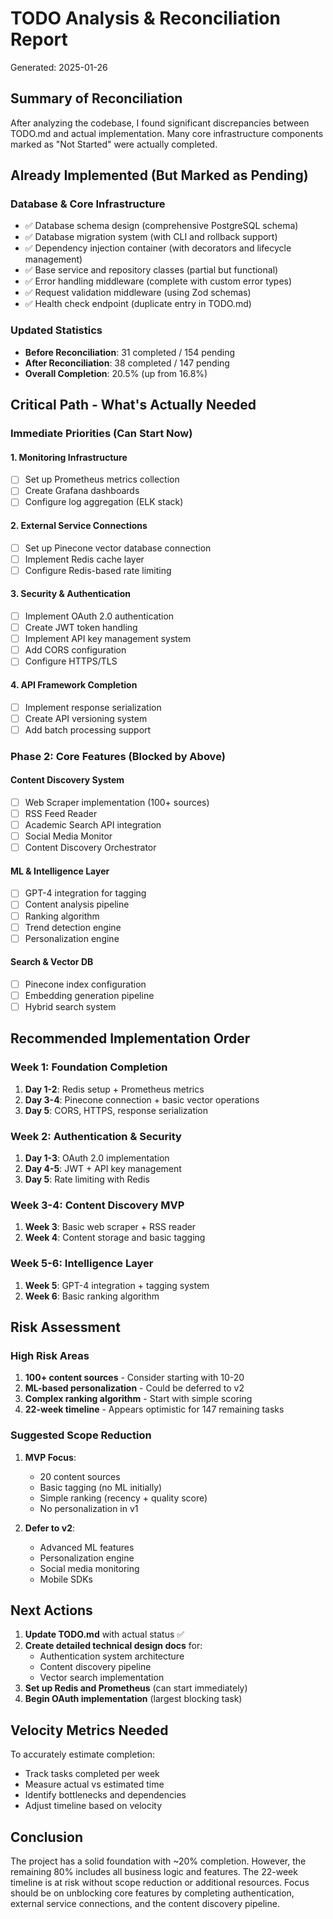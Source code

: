 # TODO Analysis & Reconciliation Report

Generated: 2025-01-26

## Summary of Reconciliation

After analyzing the codebase, I found significant discrepancies between TODO.md and actual implementation. Many core infrastructure components marked as "Not Started" were actually completed.

## Already Implemented (But Marked as Pending)

### Database & Core Infrastructure
- ✅ Database schema design (comprehensive PostgreSQL schema)
- ✅ Database migration system (with CLI and rollback support)
- ✅ Dependency injection container (with decorators and lifecycle management)
- ✅ Base service and repository classes (partial but functional)
- ✅ Error handling middleware (complete with custom error types)
- ✅ Request validation middleware (using Zod schemas)
- ✅ Health check endpoint (duplicate entry in TODO.md)

### Updated Statistics
- **Before Reconciliation**: 31 completed / 154 pending
- **After Reconciliation**: 38 completed / 147 pending
- **Overall Completion**: 20.5% (up from 16.8%)

## Critical Path - What's Actually Needed

### Immediate Priorities (Can Start Now)

#### 1. Monitoring Infrastructure
- [ ] Set up Prometheus metrics collection
- [ ] Create Grafana dashboards
- [ ] Configure log aggregation (ELK stack)

#### 2. External Service Connections
- [ ] Set up Pinecone vector database connection
- [ ] Implement Redis cache layer
- [ ] Configure Redis-based rate limiting

#### 3. Security & Authentication
- [ ] Implement OAuth 2.0 authentication
- [ ] Create JWT token handling
- [ ] Implement API key management system
- [ ] Add CORS configuration
- [ ] Configure HTTPS/TLS

#### 4. API Framework Completion
- [ ] Implement response serialization
- [ ] Create API versioning system
- [ ] Add batch processing support

### Phase 2: Core Features (Blocked by Above)

#### Content Discovery System
- [ ] Web Scraper implementation (100+ sources)
- [ ] RSS Feed Reader
- [ ] Academic Search API integration
- [ ] Social Media Monitor
- [ ] Content Discovery Orchestrator

#### ML & Intelligence Layer
- [ ] GPT-4 integration for tagging
- [ ] Content analysis pipeline
- [ ] Ranking algorithm
- [ ] Trend detection engine
- [ ] Personalization engine

#### Search & Vector DB
- [ ] Pinecone index configuration
- [ ] Embedding generation pipeline
- [ ] Hybrid search system

## Recommended Implementation Order

### Week 1: Foundation Completion
1. **Day 1-2**: Redis setup + Prometheus metrics
2. **Day 3-4**: Pinecone connection + basic vector operations
3. **Day 5**: CORS, HTTPS, response serialization

### Week 2: Authentication & Security
1. **Day 1-3**: OAuth 2.0 implementation
2. **Day 4-5**: JWT + API key management
3. **Day 5**: Rate limiting with Redis

### Week 3-4: Content Discovery MVP
1. **Week 3**: Basic web scraper + RSS reader
2. **Week 4**: Content storage and basic tagging

### Week 5-6: Intelligence Layer
1. **Week 5**: GPT-4 integration + tagging system
2. **Week 6**: Basic ranking algorithm

## Risk Assessment

### High Risk Areas
1. **100+ content sources** - Consider starting with 10-20
2. **ML-based personalization** - Could be deferred to v2
3. **Complex ranking algorithm** - Start with simple scoring
4. **22-week timeline** - Appears optimistic for 147 remaining tasks

### Suggested Scope Reduction
1. **MVP Focus**: 
   - 20 content sources
   - Basic tagging (no ML initially)
   - Simple ranking (recency + quality score)
   - No personalization in v1

2. **Defer to v2**:
   - Advanced ML features
   - Personalization engine
   - Social media monitoring
   - Mobile SDKs

## Next Actions

1. **Update TODO.md** with actual status ✅
2. **Create detailed technical design docs** for:
   - Authentication system architecture
   - Content discovery pipeline
   - Vector search implementation
3. **Set up Redis and Prometheus** (can start immediately)
4. **Begin OAuth implementation** (largest blocking task)

## Velocity Metrics Needed

To accurately estimate completion:
- Track tasks completed per week
- Measure actual vs estimated time
- Identify bottlenecks and dependencies
- Adjust timeline based on velocity

## Conclusion

The project has a solid foundation with ~20% completion. However, the remaining 80% includes all business logic and features. The 22-week timeline is at risk without scope reduction or additional resources. Focus should be on unblocking core features by completing authentication, external service connections, and the content discovery pipeline.